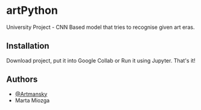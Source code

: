 # artPython

University Project - CNN Based model that tries to recognise given art eras.

## Installation

Download project, put it into Google Collab or Run it using Jupyter. That's it!
## Authors

- [@Artmansky](https://github.com/Artmansky)
- Marta Miozga



